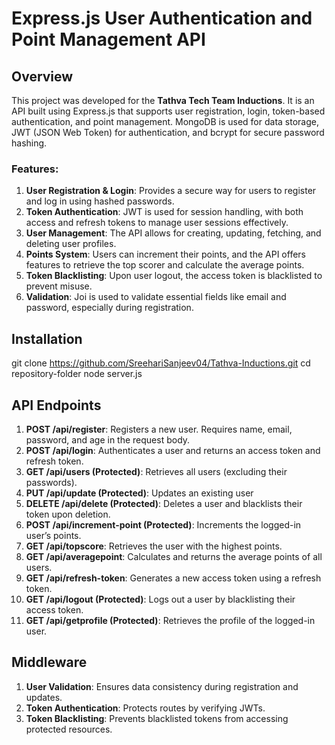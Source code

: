 # Express.js User Authentication and Point Management API

## Overview
This project was developed for the **Tathva Tech Team Inductions**. It is an API built using Express.js that supports user registration, login, token-based authentication, and point management. MongoDB is used for data storage, JWT (JSON Web Token) for authentication, and bcrypt for secure password hashing.

### Features:
1. **User Registration & Login**: Provides a secure way for users to register and log in using hashed passwords.
2. **Token Authentication**: JWT is used for session handling, with both access and refresh tokens to manage user sessions effectively.
3. **User Management**: The API allows for creating, updating, fetching, and deleting user profiles.
4. **Points System**: Users can increment their points, and the API offers features to retrieve the top scorer and calculate the average points.
5. **Token Blacklisting**: Upon user logout, the access token is blacklisted to prevent misuse.
1. **Validation**: Joi is used to validate essential fields like email and password, especially during registration.

## Installation

   git clone https://github.com/SreehariSanjeev04/Tathva-Inductions.git
   cd repository-folder
   node server.js

## API Endpoints

1. **POST /api/register**: Registers a new user. Requires name, email, password, and age in the request body.
2. **POST /api/login**: Authenticates a user and returns an access token and refresh token.
3. **GET /api/users (Protected)**: Retrieves all users (excluding their passwords).
4. **PUT /api/update (Protected)**: Updates an existing user
5. **DELETE /api/delete (Protected)**: Deletes a user and blacklists their token upon deletion.
6. **POST /api/increment-point (Protected)**: Increments the logged-in user’s points.
7. **GET /api/topscore**: Retrieves the user with the highest points.
8. **GET /api/averagepoint**: Calculates and returns the average points of all users.
9. **GET /api/refresh-token**: Generates a new access token using a refresh token.
10. **GET /api/logout (Protected)**: Logs out a user by blacklisting their access token.
11. **GET /api/getprofile (Protected)**: Retrieves the profile of the logged-in user.

## Middleware

1. **User Validation**: Ensures data consistency during registration and updates.
2. **Token Authentication**: Protects routes by verifying JWTs.
3. **Token Blacklisting**: Prevents blacklisted tokens from accessing protected resources.
